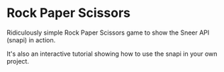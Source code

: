 Rock Paper Scissors
=================

Ridiculously simple Rock Paper Scissors game to show the Sneer API (snapi) in action.

It's also an interactive tutorial showing how to use the snapi in your own project.

